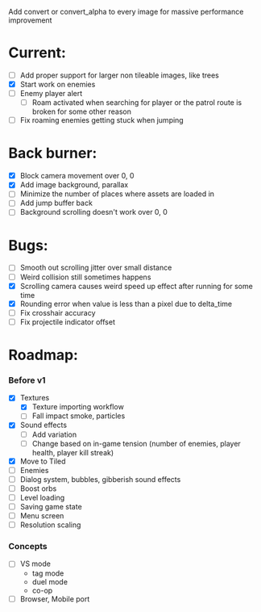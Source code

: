 Add convert or convert_alpha to every image for massive performance improvement

# Current:

- [ ] Add proper support for larger non tileable images, like trees
- [x] Start work on enemies
- [ ] Enemy player alert
  - [ ] Roam activated when searching for player or the patrol route is broken for some other reason
- [ ] Fix roaming enemies getting stuck when jumping

# Back burner:

- [x] Block camera movement over 0, 0
- [x] Add image background, parallax
- [ ] Minimize the number of places where assets are loaded in
- [ ] Add jump buffer back
- [ ] Background scrolling doesn't work over 0, 0

# Bugs:

- [ ] Smooth out scrolling jitter over small distance
- [ ] Weird collision still sometimes happens
- [x] Scrolling camera causes weird speed up effect after running for some time
- [x] Rounding error when value is less than a pixel due to delta_time
- [ ] Fix crosshair accuracy
- [ ] Fix projectile indicator offset

# Roadmap:

### Before v1

- [x] Textures
  - [x] Texture importing workflow
  - [ ] Fall impact smoke, particles
- [x] Sound effects
  - [ ] Add variation
  - [ ] Change based on in-game tension (number of enemies, player health, player kill streak)
- [x] Move to Tiled
- [ ] Enemies
- [ ] Dialog system, bubbles, gibberish sound effects
- [ ] Boost orbs
- [ ] Level loading
- [ ] Saving game state
- [ ] Menu screen
- [ ] Resolution scaling

### Concepts

- [ ] VS mode
  - tag mode
  - duel mode
  - co-op
- [ ] Browser, Mobile port
